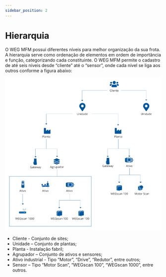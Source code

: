 ```yaml
---
sidebar_position: 2
---
```


# Hierarquia

O WEG MFM possui diferentes níveis para melhor organização da sua frota. A hierarquia serve como ordenação de elementos em ordem de importância e função, categorizando cada constituinte. O WEG MFM permite o cadastro de até seis níveis desde “cliente” até o “sensor”, onde cada nível se liga aos outros conforme a figura abaixo:

![Hierarchy](./img/hierarchy.png)

-	Cliente - Conjunto de sites;
-	Unidade – Conjunto de plantas;
-	Planta - Instalação fabril;
-	Agrupador – Conjunto de ativos e sensores;
-	Ativo industrial - Tipo “Motor”, “Drive”, “Redutor”, entre outros;
-	Sensor – Tipo “Motor Scan”, “WEGscan 100”, “WEGscan 1000”, entre outros.
